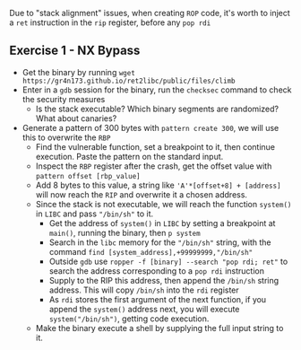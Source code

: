 
Due to "stack alignment" issues, when creating `ROP` code, it's worth to inject a `ret` instruction in the `rip` register, before any `pop rdi`

## Exercise 1 - NX Bypass

- Get the binary by running `wget https://gr4n173.github.io/ret2libc/public/files/climb`
- Enter in a `gdb` session for the binary, run the `checksec` command to check the security measures
  - Is the stack executable? Which binary segments are randomized? What about canaries?
- Generate a pattern of 300 bytes with `pattern create 300`, we will use this to overwrite the `RBP`
  - Find the vulnerable function, set a breakpoint to it, then continue execution. Paste the pattern on the standard input.
  - Inspect the `RBP` register after the crash, get the offset value with `pattern offset [rbp_value]`
  - Add 8 bytes to this value, a string like `'A'*[offset+8] + [address]` will now reach the `RIP` and overwrite it a chosen address.
  - Since the stack is not executable, we will reach the function `system()` in `LIBC` and pass `"/bin/sh"` to it.
    - Get the address of `system()` in `LIBC` by setting a breakpoint at `main()`, running the binary, then `p system`
    - Search in the `libc` memory for the `"/bin/sh"` string, with the command `find [system_address],+99999999,"/bin/sh"`
    - Outside `gdb` use `ropper -f [binary] --search "pop rdi; ret"` to search the address corresponding to a `pop rdi` instruction
    - Supply to the RIP this address, then append the `/bin/sh` string address. This will copy `/bin/sh` into the `rdi` register
    - As `rdi` stores the first argument of the next function, if you append the `system()` address next, you will execute `system("/bin/sh")`, getting code execution.
  - Make the binary execute a shell by supplying the full input string to it.
